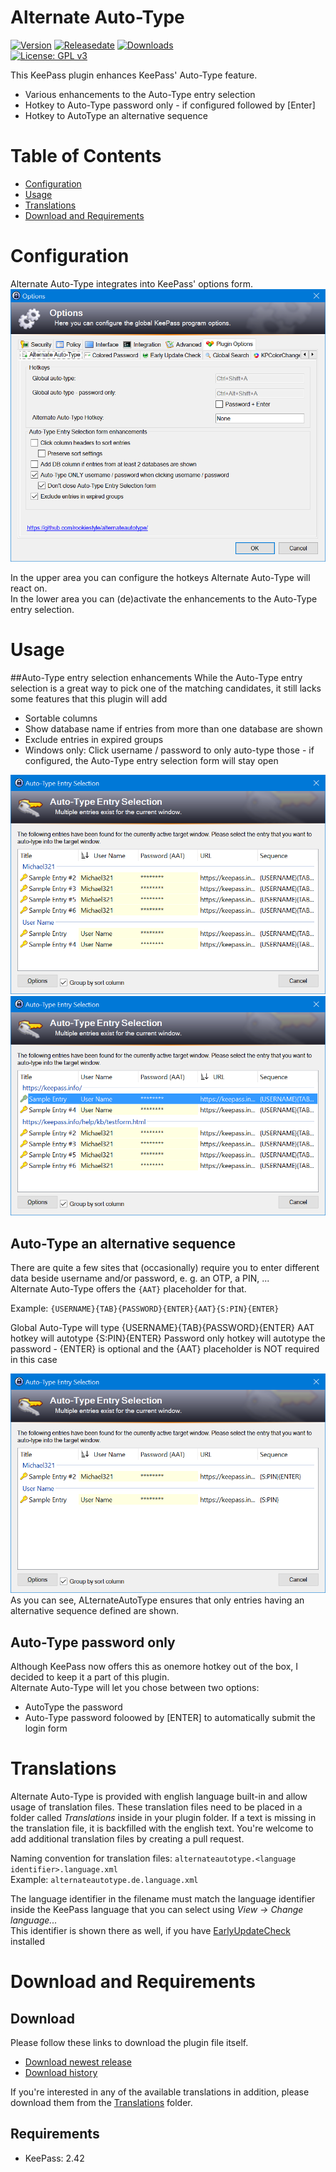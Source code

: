# Alternate Auto-Type
[![Version](https://img.shields.io/github/release/rookiestyle/alternateautotype)](https://github.com/rookiestyle/alternateautotype/releases/latest)
[![Releasedate](https://img.shields.io/github/release-date/rookiestyle/alternateautotype)](https://github.com/rookiestyle/alternateautotype/releases/latest)
[![Downloads](https://img.shields.io/github/downloads/rookiestyle/alternateautotype/total?color=%2300cc00)](https://github.com/rookiestyle/alternateautotype/releases/latest/download/AlternateAutoType.plgx)\
[![License: GPL v3](https://img.shields.io/github/license/rookiestyle/alternateautotype)](https://www.gnu.org/licenses/gpl-3.0)

This KeePass plugin enhances KeePass' Auto-Type feature.

- Various enhancements to the Auto-Type entry selection
- Hotkey to Auto-Type password only - if configured followed by [Enter]
- Hotkey to AutoType an alternative sequence

# Table of Contents
- [Configuration](#configuration)
- [Usage](#usage)
- [Translations](#translations)
- [Download and Requirements](#download-and-requirements)

# Configuration
Alternate Auto-Type integrates into KeePass' options form.\
<img src="images/AlternateAutoType%20-%20Options.png" alt="Options" />

In the upper area you can configure the hotkeys Alternate Auto-Type will react on.  
In the lower area you can (de)activate the enhancements to the Auto-Type entry selection.
# Usage
##Auto-Type entry selection enhancements
While the Auto-Type entry selection is a great way to pick one of the matching candidates, it still lacks some features that this plugin will add

- Sortable columns
- Show database name if entries from more than one database are shown
- Exclude entries in expired groups
- Windows only: Click username / password to only auto-type those - if configured, the Auto-Type entry selection form will stay open

<img src="images/AlternateAutoType%20-%20Selection%201.png" alt="Entry selection 1" />  
<img src="images/AlternateAutoType%20-%20Selection%202.png" alt="Entry selection 2" />

## Auto-Type an alternative sequence
There are quite a few sites that (occasionally) require you to enter different data beside username and/or password, e. g. an OTP, a PIN, ... \
Alternate Auto-Type offers the `{AAT}` placeholder for that.

Example: `{USERNAME}{TAB}{PASSWORD}{ENTER}{AAT}{S:PIN}{ENTER}`

Global Auto-Type will type {USERNAME}{TAB}{PASSWORD}{ENTER}
AAT hotkey will autotype {S:PIN}{ENTER}
Password only hotkey will autotype the password - {ENTER} is optional and the {AAT} placeholder is NOT required in this case

<img src="images/AlternateAutoType%20-%20AAT.png" alt="Entry selection AAT" />
As you can see, ALternateAutoType ensures that only entries having an alternative sequence defined are shown.

## Auto-Type password only
Although KeePass now offers this as onemore hotkey out of the box, I decided to keep it a part of this plugin.\
Alternate Auto-Type will let you chose between two options:  
- AutoType the password
- Auto-Type password foloowed by [ENTER] to automatically submit the login form

# Translations
Alternate Auto-Type is provided with english language built-in and allow usage of translation files.
These translation files need to be placed in a folder called *Translations* inside in your plugin folder.
If a text is missing in the translation file, it is backfilled with the english text.
You're welcome to add additional translation files by creating a pull request.

Naming convention for translation files: `alternateautotype.<language identifier>.language.xml`\
Example: `alternateautotype.de.language.xml`
  
The language identifier in the filename must match the language identifier inside the KeePass language that you can select using *View -> Change language...*\
This identifier is shown there as well, if you have [EarlyUpdateCheck](https://github.com/rookiestyle/earlyupdatecheck) installed

# Download and Requirements
## Download
Please follow these links to download the plugin file itself.
- [Download newest release](https://github.com/rookiestyle/alternateautotype/releases/latest/download/AlternateAutoType.plgx)
- [Download history](https://github.com/rookiestyle/alternateautotype/releases)

If you're interested in any of the available translations in addition, please download them from the [Translations](Translations) folder.
## Requirements
* KeePass: 2.42

